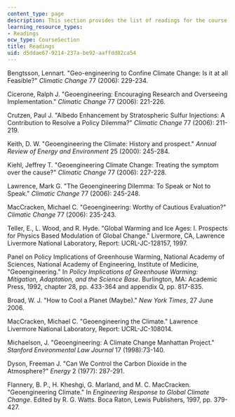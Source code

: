```yaml
---
content_type: page
description: This section provides the list of readings for the course.
learning_resource_types:
- Readings
ocw_type: CourseSection
title: Readings
uid: d5ddae67-9214-237a-be92-aaffdd82ca54
---
```


Bengtsson, Lennart. "Geo-engineering to Confine Climate Change: Is it at all Feasible?" _Climatic Change_ 77 (2006): 229-234.

Cicerone, Ralph J. "Geoengineering: Encouraging Research and Overseeing Implementation." _Climatic Change_ 77 (2006): 221-226.

Crutzen, Paul J. "Albedo Enhancement by Stratospheric Sulfur Injections: A Contribution to Resolve a Policy Dilemma?" _Climatic Change_ 77 (2006): 211-219.

Keith, D. W. "Geoengineering the Climate: History and prospect." _Annual Review of Energy and Environment_ 25 (2000): 245-284.

Kiehl, Jeffrey T. "Geoengineering Climate Change: Treating the symptom over the cause?" _Climatic Change_ 77 (2006): 227-228.

Lawrence, Mark G. "The Geoengineering Dilemma: To Speak or Not to Speak." _Climatic Change_ 77 (2006): 245-248.

MacCracken, Michael C. "Geoengineering: Worthy of Cautious Evaluation?" _Climatic Change_ 77 (2006): 235-243.

Teller, E., L. Wood, and R. Hyde. "Global Warming and Ice Ages: I. Prospects for Physics Based Modulation of Global Change." Livermore, CA, Lawrence Livermore National Laboratory, Report: UCRL-JC-128157, 1997.

Panel on Policy Implications of Greenhouse Warming, National Academy of Sciences, National Academy of Engineering, Institute of Medicine, "Geoengineering." In _Policy Implications of Greenhouse Warming: Mitigation, Adaptation, and the Science Base_. Burlington, MA: Academic Press, 1992, chapter 28, pp. 433-364 and appendix Q, pp. 817-835.

Broad, W. J. "How to Cool a Planet (Maybe)." _New York Times_, 27 June 2006.

MacCracken, Michael C. "Geoengineering the Climate." Lawrence Livermore National Laboratory, Report: UCRL-JC-108014.

Michaelson, J. "Geoengineering: A Climate Change Manhattan Project." _Stanford Environmental Law Journal_ 17 (1998):73-140.

Dyson, Freeman J. "Can We Control the Carbon Dioxide in the Atmosphere?" _Energy_ 2 (1977): 287-291.

Flannery, B. P., H. Kheshgi, G. Marland, and M. C. MacCracken. "Geoengineering Climate." In _Engineering Response to Global Climate Change_. Edited by R. G. Watts. Boca Raton, Lewis Publishers, 1997, pp. 379-427.